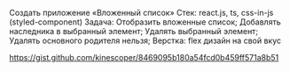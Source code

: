 Создать приложение «Вложенный список»
Стек: react.js, ts, css-in-js (styled-component)
Задача:
Отобразить вложенные список;
Добавлять наследника в выбранный элемент;
Удалять выбранный элемент;
Удалять основного родителя нельзя;
Верстка:
flex
дизайн на свой вкус

https://gist.github.com/kinescoper/8469095b180a54fcd0b459ff571a8b51
